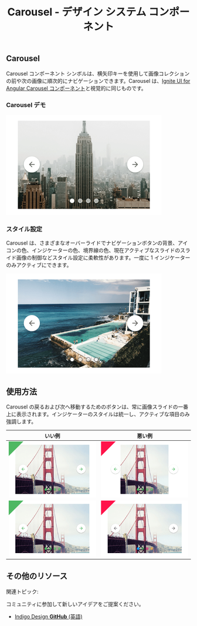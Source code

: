 ﻿---
title: Carousel - デザイン システム コンポーネント
_description: Carousel コンポーネント シンボルは画像コレクションの順次的なブラウジングが可能です。
_keywords: デザイン システム, Sketch, Ignite UI for Angular, コンポーネント, UI ライブラリ, ウィジェット
_language: ja
---

## Carousel

Carousel コンポーネント シンボルは、横矢印キーを使用して画像コレクションの前や次の画像に順次的にナビゲーションできます。Carousel は、[Ignite UI for Angular Carousel コンポーネント](https://jp.infragistics.com/products/ignite-ui-angular/angular/components/carousel.html)と視覚的に同じものです。

### Carousel デモ

<img src="../images/carousel_demo.png" srcset="../images/carousel_demo@2x.png 2x" />

### スタイル設定

Carousel は、さまざまなオーバーライドでナビゲーションボタンの背景、アイコンの色、インジケーターの色、境界線の色、現在アクティブなスライドのスライド画像の制御などスタイル設定に柔軟性があります。一度に 1 インジケーターのみアクティブにできます。

<img src="../images/carousel_styling.png" srcset="../images/carousel_styling@2x.png 2x" />

## 使用方法

Carousel の戻るおよび次へ移動するためのボタンは、常に画像スライドの一番上に表示されます。インジケーターのスタイルは統一し、アクティブな項目のみ強調します。

| いい例                              | 悪い例                             |
| ------------------------------- | --------------------------------- |
| <img src="../images/carousel_do1.png" srcset="../images/carousel_do1@2x.png 2x" /> | <img src="../images/carousel_dont1.png" srcset="../images/carousel_dont1@2x.png 2x" /> |
| <img src="../images/carousel_do2.png" srcset="../images/carousel_do2@2x.png 2x" /> | <img src="../images/carousel_dont2.png" srcset="../images/carousel_dont2@2x.png 2x" /> |

## その他のリソース

関連トピック:

コミュニティに参加して新しいアイデアをご提案ください。

- [Indigo Design **GitHub** (英語)](https://github.com/IgniteUI/design-system-docfx)
